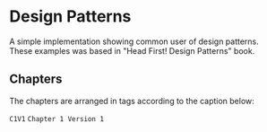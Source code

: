 # Design Patterns
A simple implementation showing common user of design patterns.<br/>
These examples was based in "Head First! Design Patterns" book.

## Chapters
The chapters are arranged in tags according to the caption below:<br/>

``C1V1``
``Chapter 1 Version 1``
